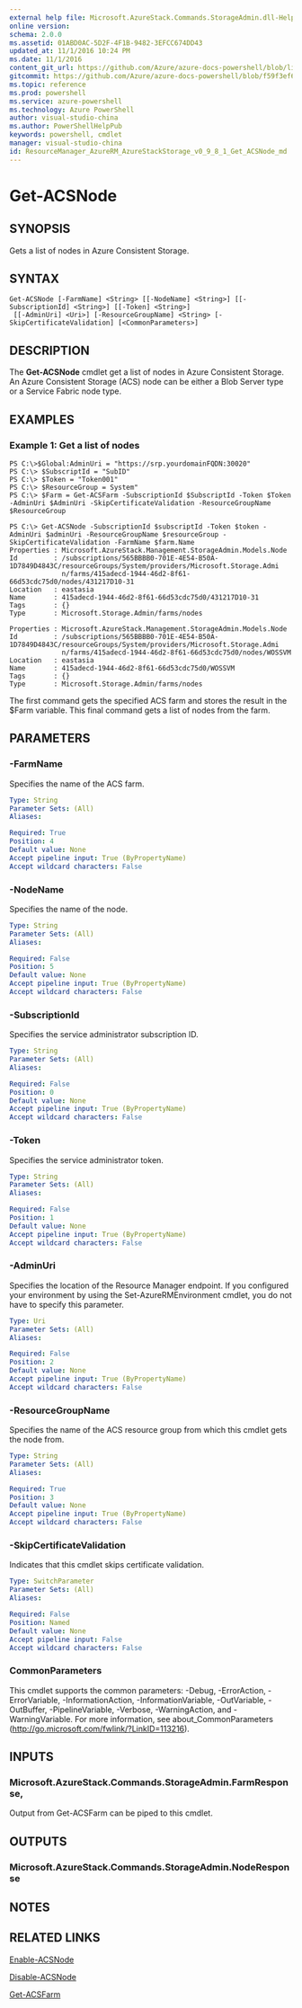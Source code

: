 ```yaml
---
external help file: Microsoft.AzureStack.Commands.StorageAdmin.dll-Help.xml
online version: 
schema: 2.0.0
ms.assetid: 01ABD0AC-5D2F-4F1B-9482-3EFCC674DD43
updated_at: 11/1/2016 10:24 PM
ms.date: 11/1/2016
content_git_url: https://github.com/Azure/azure-docs-powershell/blob/live/azureps-cmdlets-docs/ResourceManager/AzureRM.AzureStackStorage/v0.9.8.1/Get-ACSNode.md
gitcommit: https://github.com/Azure/azure-docs-powershell/blob/f59f3ef60bc592383812213e69fd77ba950759ed/azureps-cmdlets-docs/ResourceManager/AzureRM.AzureStackStorage/v0.9.8.1/Get-ACSNode.md
ms.topic: reference
ms.prod: powershell
ms.service: azure-powershell
ms.technology: Azure PowerShell
author: visual-studio-china
ms.author: PowerShellHelpPub
keywords: powershell, cmdlet
manager: visual-studio-china
id: ResourceManager_AzureRM_AzureStackStorage_v0_9_8_1_Get_ACSNode_md
---
```


# Get-ACSNode

## SYNOPSIS
Gets a list of nodes in Azure Consistent Storage.

## SYNTAX

```
Get-ACSNode [-FarmName] <String> [[-NodeName] <String>] [[-SubscriptionId] <String>] [[-Token] <String>]
 [[-AdminUri] <Uri>] [-ResourceGroupName] <String> [-SkipCertificateValidation] [<CommonParameters>]
```

## DESCRIPTION
The **Get-ACSNode** cmdlet get a list of nodes in Azure Consistent Storage.
An Azure Consistent Storage (ACS) node can be either a Blob Server type or a Service Fabric node type.

## EXAMPLES

### Example 1: Get a list of nodes
```
PS C:\>$Global:AdminUri = "https://srp.yourdomainFQDN:30020"
PS C:\> $SubscriptId = "SubID"
PS C:\> $Token = "Token001"
PS C:\> $ResourceGroup = System"
PS C:\> $Farm = Get-ACSFarm -SubscriptionId $SubscriptId -Token $Token -AdminUri $AdminUri -SkipCertificateValidation -ResourceGroupName $ResourceGroup

PS C:\> Get-ACSNode -SubscriptionId $subscriptId -Token $token -AdminUri $adminUri -ResourceGroupName $resourceGroup -SkipCertificateValidation -FarmName $farm.Name
Properties : Microsoft.AzureStack.Management.StorageAdmin.Models.Node
Id         : /subscriptions/565BBBB0-701E-4E54-B50A-1D7849D4843C/resourceGroups/System/providers/Microsoft.Storage.Admi
             n/farms/415adecd-1944-46d2-8f61-66d53cdc75d0/nodes/431217D10-31
Location   : eastasia
Name       : 415adecd-1944-46d2-8f61-66d53cdc75d0/431217D10-31
Tags       : {}
Type       : Microsoft.Storage.Admin/farms/nodes

Properties : Microsoft.AzureStack.Management.StorageAdmin.Models.Node
Id         : /subscriptions/565BBBB0-701E-4E54-B50A-1D7849D4843C/resourceGroups/System/providers/Microsoft.Storage.Admi
             n/farms/415adecd-1944-46d2-8f61-66d53cdc75d0/nodes/WOSSVM
Location   : eastasia
Name       : 415adecd-1944-46d2-8f61-66d53cdc75d0/WOSSVM
Tags       : {}
Type       : Microsoft.Storage.Admin/farms/nodes
```

The first command gets the specified ACS farm and stores the result in the $Farm variable.
This final command gets a list of nodes from the farm.

## PARAMETERS

### -FarmName
Specifies the name of the ACS farm.

```yaml
Type: String
Parameter Sets: (All)
Aliases: 

Required: True
Position: 4
Default value: None
Accept pipeline input: True (ByPropertyName)
Accept wildcard characters: False
```

### -NodeName
Specifies the name of the node.

```yaml
Type: String
Parameter Sets: (All)
Aliases: 

Required: False
Position: 5
Default value: None
Accept pipeline input: True (ByPropertyName)
Accept wildcard characters: False
```

### -SubscriptionId
Specifies the service administrator subscription ID.

```yaml
Type: String
Parameter Sets: (All)
Aliases: 

Required: False
Position: 0
Default value: None
Accept pipeline input: True (ByPropertyName)
Accept wildcard characters: False
```

### -Token
Specifies the service administrator token.

```yaml
Type: String
Parameter Sets: (All)
Aliases: 

Required: False
Position: 1
Default value: None
Accept pipeline input: True (ByPropertyName)
Accept wildcard characters: False
```

### -AdminUri
Specifies the location of the Resource Manager endpoint.
If you configured your environment by using the Set-AzureRMEnvironment cmdlet, you do not have to specify this parameter.

```yaml
Type: Uri
Parameter Sets: (All)
Aliases: 

Required: False
Position: 2
Default value: None
Accept pipeline input: True (ByPropertyName)
Accept wildcard characters: False
```

### -ResourceGroupName
Specifies the name of the ACS resource group from which this cmdlet gets the node from.

```yaml
Type: String
Parameter Sets: (All)
Aliases: 

Required: True
Position: 3
Default value: None
Accept pipeline input: True (ByPropertyName)
Accept wildcard characters: False
```

### -SkipCertificateValidation
Indicates that this cmdlet skips certificate validation.

```yaml
Type: SwitchParameter
Parameter Sets: (All)
Aliases: 

Required: False
Position: Named
Default value: None
Accept pipeline input: False
Accept wildcard characters: False
```

### CommonParameters
This cmdlet supports the common parameters: -Debug, -ErrorAction, -ErrorVariable, -InformationAction, -InformationVariable, -OutVariable, -OutBuffer, -PipelineVariable, -Verbose, -WarningAction, and -WarningVariable. For more information, see about_CommonParameters (http://go.microsoft.com/fwlink/?LinkID=113216).

## INPUTS

### Microsoft.AzureStack.Commands.StorageAdmin.FarmResponse,
Output from Get-ACSFarm can be piped to this cmdlet.

## OUTPUTS

### Microsoft.AzureStack.Commands.StorageAdmin.NodeResponse

## NOTES

## RELATED LINKS

[Enable-ACSNode](xref:ResourceManager/AzureRM.AzureStackStorage/v0.9.8.1/Enable-ACSNode.md)

[Disable-ACSNode](xref:ResourceManager/AzureRM.AzureStackStorage/v0.9.8.1/Disable-ACSNode.md)

[Get-ACSFarm](xref:ResourceManager/AzureRM.AzureStackStorage/v0.9.8.1/Get-ACSFarm.md)


